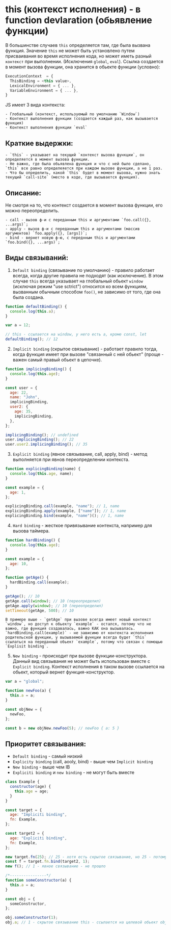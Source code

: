 # this (контекст исполнения) - в function devlaration (обьявлениe функции)

В большинстве случаев `this` определяется там, где была вызвана функция. Значение `this` не может быть установлено путем присваивания во время исполнения кода, но может иметь разный `контекст` при выполнении. (Исключения `global`, `eval`). Ссылка создается в момент вызова функции, она хранится в обьекте функции (условно):

```js
ExecutionContext  = {
  ThisBinding = <this value>,
  LexicalEnvironment = { ... },
  VariableEnvironment = { ... },
}
```

JS имеет 3 вида контекста:

    - Глобальный (контекст, используемый по умолчанию `Window`)
    - Контекст выполнения функции (создается каждый раз, как вызывается функция)
    - Контекст выполнения функции `eval`

## Краткие выдержки:

    - `this` - указывает на текущий `контекст вызова функции`, он определяется в момент вызова функции.
    - Не важно, где была обьявлена функция и что с ней было сделано, `this` все равно определеяется при каждом вызове функции, а не 1 раз.
    - Что бы определить, какой `this` будет в момент вызова, нужно знать текущий `call-site` (место в коде, где вызывается функция).

## Описание:

Не смотря на то, что контекст создается в момент вызова функции, его можно переопределить.

    - call - вызов ф-и с переданным this и аргументами `foo.call({}, ...args)`;
    - apply - вызов ф-и с переданным this и аргументами (массив аргументов) `foo.apply({}, [args])`;
    - bind - вернет новую ф-ю, с переднным this и аргументами `foo.bind({}, ...args)`;

## Виды связываний:

1. `Default binding` (связывание по умолчанию) - правило работает всегда, когда другие правила не подходят (как исключение). В этом случае `this` всегда указывает на глобальный обьект `window` (исключая режим "use sctrict") относится ко всем функциям, вызванным обычным способом `foo()`, не зависимо от того, где она была создана.

```js
function defaultBinding() {
  console.log(this.a);
}

var a = 12;

// this - ссылается на window, у него есть a, кроме const, let
defaultBinding(); // 12
```

2. `Implicit binding` (скрытое связывание) - работает правило тогда, когда функция имеет при вызове "связанный с ней обьект" (проще - важен самый правый обьект в цепочке).

```js
function implicingBinding() {
  console.log(this.age);
}

const user = {
  age: 22,
  name: "John",
  implicingBinding,
  user2: {
    age: 35,
    implicingBinding,
  },
};

implicingBinding(); // undefined
user.implicingBinding(); // 22
user.user2.implicingBinding(); // 35
```

3. `Explicit binding` (явное связывание, call, apply, bind) - метод выполняется при явнов переопределении контекста.

```js
function explicingBinding(name) {
  console.log(this.age, name);
}

const example = {
  age: 1,
};

explicingBinding.call(example, "name"); // 1, name
explicingBinding.apply(example, ["name"]); // 1, name
explicingBinding.bind(example, "name")(); // 1, name
```

4. `Hard binding` - жесткое привязывание контекста, например для вызова таймера.

```js
function hardBinding() {
  console.log(this.age);
}

const example = {
  age: 10,
};

function getAge() {
  hardBinding.call(example);
}

getAge(); // 10
getAge.call(window); // 10 (переопределил)
getAge.apply(window); // 10 (переопределил)
setTimeout(getAge, 500); // 10
```

    В примере выше - `getAge` при вызове всегда имеет новый контекст `window`, но доступ к обьекту `example` - остался, потому что не важно, где функция создавалась, важно КАК она вызывалась. `hardBinding.call(example)` - не зависимо от контекста исполнения родительской функции, у вызываемой функции всегда будет `this` ссылаться на переданный обьект `example`, потому что связан с помощью `Explisit binding`.

5. `New binding` - происходит при вызове функции-конструктора. Данный вид связывания не может быть использован вместе с `Explicit binding`. Контекст исполнения в таком вызове ссылается на обьект, который вернет функция-конструктор.

```js
var a = "global";

function newFoo(a) {
  this.a = a;
}

const objNew = {
  newFoo,
};

const b = new objNew.newFoo(5); // newFoo { a: 5 }
```

## Приоритет связывания:

- `Default binding` - самый низкий
- `Explicity binding` (call, aooly, bind) - выше чем `Implicit binding`
- `New binding` - выше чем IB
- `Expliciti binding` и `new binding` - не могут быть вместе

```js
class Example {
  constructor(age) {
    this.age = age;
  }
}

const target = {
  age: "Impliciti binding",
  fn: Example,
};

const target2 = {
  age: "Expliciti binding",
  fn: Example,
};

new target.fn(25); // 25 - хотя есть скрытое связывание, но 25 - потому что new binding сильнее
const f = target.fn.bind(target2, 1);
new f(); // 1 - явное связывание - не прошло

/*----------------*/
function someConstructor(a) {
  this.a = a;
}

const obj = {
  someConstructor,
};

obj.someConstructor(1);
obj.a; // 1 - скрытое связывание this - ссылается на целевой обьект obj и создаст в нем переменную
```
